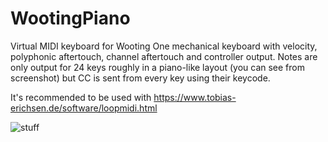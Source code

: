 # WootingPiano
Virtual MIDI keyboard for Wooting One mechanical keyboard with velocity, polyphonic aftertouch, channel aftertouch and controller output. Notes are only output for 24 keys roughly in a piano-like layout (you can see from screenshot) but CC is sent from every key using their keycode.

It's recommended to be used with https://www.tobias-erichsen.de/software/loopmidi.html

![stuff](https://raw.githubusercontent.com/microdee/WootingPiano/master/piano.gif)
